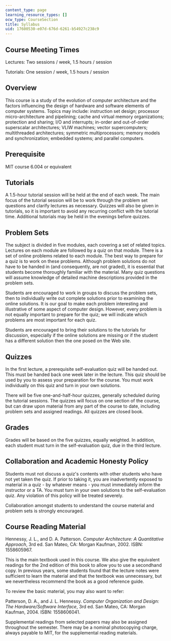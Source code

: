 ```yaml
---
content_type: page
learning_resource_types: []
ocw_type: CourseSection
title: Syllabus
uid: 17600530-e07d-676d-6261-b54927c238c9
---
```


Course Meeting Times
--------------------

Lectures: Two sessions / week, 1.5 hours / session

Tutorials: One session / week, 1.5 hours / session

Overview
--------

This course is a study of the evolution of computer architecture and the factors influencing the design of hardware and software elements of computer systems. Topics may include: instruction set design; processor micro-architecture and pipelining; cache and virtual memory organizations; protection and sharing; I/O and interrupts; in-order and out-of-order superscalar architectures; VLIW machines; vector supercomputers; multithreaded architectures; symmetric multiprocessors; memory models and synchronization; embedded systems; and parallel computers.

Prerequisite
------------

MIT course 6.004 or equivalent

Tutorials
---------

A 1.5-hour tutorial session will be held at the end of each week. The main focus of the tutorial session will be to work through the problem set questions and clarify lectures as necessary. Quizzes will also be given in tutorials, so it is important to avoid any recurring conflict with the tutorial time. Additional tutorials may be held in the evenings before quizzes.

Problem Sets
------------

The subject is divided in five modules, each covering a set of related topics. Lectures on each module are followed by a quiz on that module. There is a set of online problems related to each module. The best way to prepare for a quiz is to work on these problems. Although problem solutions do not have to be handed in (and consequently, are not graded), it is essential that students become thoroughly familiar with the material. Many quiz questions will assume knowledge of detailed machine descriptions provided in the problem sets.

Students are encouraged to work in groups to discuss the problem sets, then to individually write out complete solutions prior to examining the online solutions. It is our goal to make each problem interesting and illustrative of some aspect of computer design. However, every problem is not equally important to prepare for the quiz; we will indicate which problems are most important for each quiz.

Students are encouraged to bring their solutions to the tutorials for discussion, especially if the online solutions are missing or if the student has a different solution then the one posed on the Web site.

Quizzes
-------

In the first lecture, a prerequisite self-evaluation quiz will be handed out. This must be handed back one week later in the lecture. This quiz should be used by you to assess your preparation for the course. You must work individually on this quiz and turn in your own solutions.

There will be five one-and-half-hour quizzes, generally scheduled during the tutorial sessions. The quizzes will focus on one section of the course, but can draw upon material from any part of the course to date, including problem sets and assigned readings. All quizzes are closed book.

Grades
------

Grades will be based on the five quizzes, equally weighted. In addition, each student must turn in the self-evaluation quiz, due in the third lecture.

Collaboration and Academic Honesty Policy
-----------------------------------------

Students must not discuss a quiz's contents with other students who have not yet taken the quiz. If prior to taking it, you are inadvertently exposed to material in a quiz - by whatever means - you must immediately inform the instructor or a TA. You must turn in your own solutions to the self-evaluation quiz. Any violation of this policy will be treated severely.

Collaboration amongst students to understand the course material and problem sets is strongly encouraged.

Course Reading Material
-----------------------

Hennessy, J. L., and D. A. Patterson. _Computer Architecture: A Quantitative Approach_, 3rd ed. San Mateo, CA: Morgan Kaufman, 2002. ISBN: 1558605967.

This is the main textbook used in this course. We also give the equivalent readings for the 2nd edition of this book to allow you to use a secondhand copy. In previous years, some students found that the lecture notes were sufficient to learn the material and that the textbook was unnecessary, but we nevertheless recommend the book as a good reference guide.

To review the basic material, you may also want to refer:

Patterson, D. A., and J. L. Hennessy. _Computer Organization and Design: The Hardware/Software Interface_, 3rd ed. San Mateo, CA: Morgan Kaufman, 2004. ISBN: 1558606041.

Supplemental readings from selected papers may also be assigned throughout the semester. There may be a nominal photocopying charge, always payable to MIT, for the supplemental reading materials.